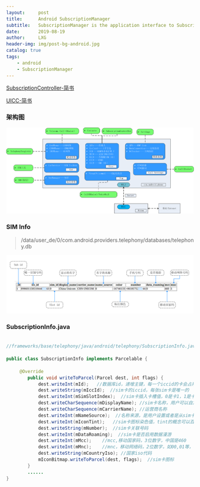```yaml
---
layout:     post
title:      Android SubscriptionManager
subtitle:   SubscriptionManager is the application interface to SubscriptionController and provides information about the current Telephony Subscriptions.
date:       2019-08-19
author:     LXG
header-img: img/post-bg-android.jpg
catalog: true
tags:
    - android
    - SubscriptionManager
---
```


[SubscriptionController-简书](https://www.jianshu.com/p/02f0f9b03415)

[UICC-简书](https://www.jianshu.com/p/25f9e0f32b4c)

### 架构图

![TelephonyRegistry](/images/phone_architecture.png)

### SIM Info

> /data/user_de/0/com.android.providers.telephony/databases/telephony.db

![SIM_INFO](/images/sim_info.png)

### SubscriptionInfo.java

```java

//frameworks/base/telephony/java/android/telephony/SubscriptionInfo.java

public class SubscriptionInfo implements Parcelable {

     @Override
        public void writeToParcel(Parcel dest, int flags) {
            dest.writeInt(mId);   //数据库id，递增主键，每一个iccid的卡会占用1个id
            dest.writeString(mIccId);  //sim卡的iccid，每张sim卡是唯一的
            dest.writeInt(mSimSlotIndex);  //sim卡插入卡槽值，0是卡1，1是卡2，没有插入则是-1
            dest.writeCharSequence(mDisplayName); //sim卡名称，用户可以自定义
            dest.writeCharSequence(mCarrierName); //运营商名称
            dest.writeInt(mNameSource);  //名称来源，是用户设置或者是从sim卡读取（一般就是运营商名称）等
            dest.writeInt(mIconTint);   //sim卡图标染色值，tint的概念可以百度google
            dest.writeString(mNumber);  //sim卡关联号码
            dest.writeInt(mDataRoaming);  //sim卡是否启用数据漫游
            dest.writeInt(mMcc);    //mcc,移动国家码，3位数字，中国是460
            dest.writeInt(mMnc);    //mnc，移动网络码，2位数字，如00,01等，表示运营商
            dest.writeString(mCountryIso); //国家iso代码 
            mIconBitmap.writeToParcel(dest, flags);  //sim卡图标
        }
        ......
}

```

